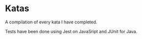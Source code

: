 # Katas
A compilation of every kata I have completed.

Tests have been done using Jest on JavaSript and JUnit for Java. 
